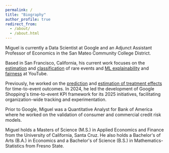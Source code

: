 ```yaml
---
permalink: /
title: "Biography"
author_profile: true
redirect_from: 
  - /about/
  - /about.html
---
```


Miguel is currently a Data Scientist at Google and an Adjunct Assistant Professor of Economics in the San Mateo Community College District. 

Based in San Francisco, California, his current work focuses on the [estimation]() and [classification]() of rare events and [ML explainability]() and [fairness]() at YouTube. 

Previously, he worked on the [prediction]() and [estimation of treatment effects]() for time-to-event outcomes. In 2024, he led the development of Google Shopping's time-to-event KPI framework for its 2025 initiatives, facilitating organization-wide tracking and experimentation.

Prior to Google, Miguel was a Quantitative Analyst for Bank of America where he worked on the validation of consumer and commercial credit risk models.

Miguel holds a Masters of Science (M.S.) in Applied Economics and Finance from the University of California, Santa Cruz. He also holds a Bachelor's of Arts (B.A.) in Economics and a Bachelor's of Science (B.S.) in Mathematics-Statistics from Fresno State.
